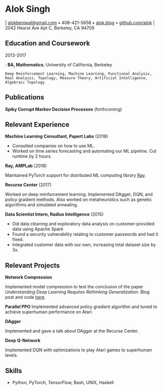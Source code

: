 # Alok Singh

| <alokbeniwal@gmail.com> • 408-421-5658 •
  [alok.blog](https://alok.github.io/) •
  [github.com/alok](https://www.github.com/alok/)
| 2042 Hearst Ave Apt C, Berkeley, CA 94709

## Education and Coursework

2013-2017

:   **BA, Mathematics**; University of California, Berkeley

    Deep Reinforcement Learning, Machine Learning, Functional Analysis,
    Real Analysis, Topology, Measure Theory, Artificial Intelligence,
    Algebraic Topology

## Publications

**Spiky Corrupt Markov Decision Processes** (forthcoming)

## Relevant Experience

**Machine Learning Consultant, Papert Labs** (2018)

-   Consulted companies on how to use ML.
-   Worked on time series forecasting and automating our ML pipeline.
    Cut runtime by 2 hours.

**Ray, AMPLab** (2018)

Maintained PyTorch support for distributed ML computing library
[Ray](https://github.com/ray-project/ray/).

**Recurse Center** (2017)

Worked on deep reinforcement learning. Implemented DAgger, DQN, and
policy gradient methods. Also worked on metaheuristics such as genetic
algorithms and simulated annealing.

**Data Scientist Intern, Radius Intelligence** (2015)

-   Did data cleaning and exploratory data analysis on customer-provided
    data using Apache Spark
-   Found a security vulnerability relating to customer passwords and
    had it fixed.
-   Integrated customer data with our own, increasing total dataset size
    by 3x.

## Relevant Projects

**Network Compression**

Implemented model compression to test the conclusion of the paper
*Understanding Deep Learning Requires Rethinking Generalization*. Blog
post and code
[here](https://alok.github.io/2018/01/12/compressing-neural-networks-to-see-if-they-learn).

**Parallel PPO** Implemented advanced policy gradient algorithm and
tuned to achieve superhuman performance on Atari.

**DAgger**

Implemented and gave a talk about DAgger at the Recurse Center.

**Deep Q-Network**

Implemented DQN with optimizations to play Atari games to superhuman
levels.

## Skills

-   Python, PyTorch, TensorFlow, Bash, UNIX, Haskell
